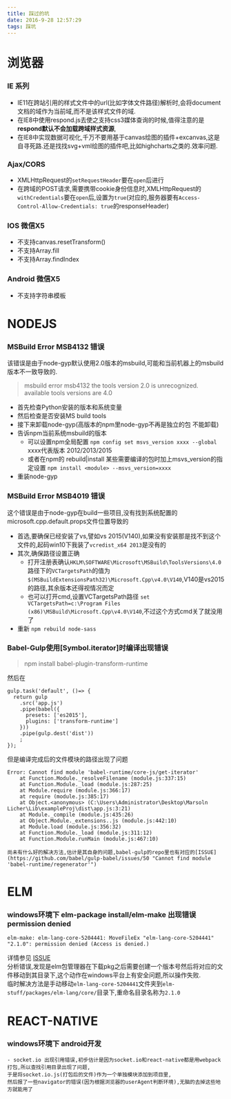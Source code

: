 ```yaml
---
title: 踩过的坑
date: 2016-9-28 12:57:29
tags: 踩坑
---
```



# 浏览器

### IE 系列

 - IE11在跨站引用的样式文件中的url(比如字体文件路径)解析时,会将document文档的域作为当前域,而不是该样式文件的域.
 - 在IE8中使用respond.js去使之支持css3媒体查询的时候,值得注意的是**respond默认不会加载跨域样式资源**,
 - 在IE8中实现数据可视化,千万不要用基于canvas绘图的插件+excanvas,这是自寻死路.还是找找svg+vml绘图的插件吧,比如highcharts之类的.效率问题.

### Ajax/CORS

 - XMLHttpRequest的`setRequestHeader`要在`open`后进行
 - 在跨域的POST请求,需要携带cookie身份信息时,XMLHttpRequest的`withCredentials`要在`open`后,设置为`true`(对应的,服务器要有`Access-Control-Allow-Credentials: true`的responseHeader)

<!--more-->

### IOS 微信X5

 - 不支持canvas.resetTransform()
 - 不支持Array.fill
 - 不支持Array.findIndex 

### Android 微信X5

 - 不支持字符串模板

# NODEJS

### MSBuild Error MSB4132 错误 

该错误是由于node-gyp默认使用2.0版本的msbuild,可能和当前机器上的msbuild版本不一致导致的.

> msbuild error msb4132 the tools version 2.0 is unrecognized. available tools versions are 4.0

- 首先检查Python安装的版本和系统变量
- 然后检查是否安装MS build tools
- 接下来卸载node-gyp(高版本的npm里node-gyp不再是独立的包 不能卸载)
- 告诉npm当前系统msbuild的版本
	- 可以设置npm全局配置 `npm config set msvs_version xxxx --global` xxxx代表版本 2012/2013/2015  
	- 或者在npm的 rebuild|install 某些需要编译的包时加上msvs_version的指定设置 `npm install <module> --msvs_version=xxxx`
- 重装node-gyp

### MSBuild Error MSB4019 错误

这个错误是由于node-gyp在build一些项目,没有找到系统配置的microsoft.cpp.default.props文件位置导致的

- 首选,要确保已经安装了vs,譬如vs 2015(V140),如果没有安装那是找不到这个文件的,起码win10下我装了`vcredist_x64 2013`是没有的
- 其次,确保路径设置正确
	- 打开注册表确认`HKLM\SOFTWARE\Microsoft\MSBuild\ToolsVersions\4.0`路径下的`VCTargetsPath`的值为`$(MSBuildExtensionsPath32)\Microsoft.Cpp\v4.0\V140`,V140是vs2015的路径,其余版本还得视情况而定
	- 也可以打开cmd,设置VCTargetsPath路径 `set VCTargetsPath=c:\Program Files (x86)\MSBuild\Microsoft.Cpp\v4.0\V140`,不过这个方式cmd关了就没用了
- 重新 `npm rebuild node-sass`


### Babel-Gulp使用[Symbol.iterator]时编译出现错误 

> npm install babel-plugin-transform-runtime

然后在

	gulp.task('default', ()=> {
	  return gulp
	    .src('app.js')
	    .pipe(babel({
	      presets: ['es2015'],
	      plugins: ['transform-runtime']
	    }))
	    .pipe(gulp.dest('dist'))
	    ;
	});

但是编译完成后的文件模块的路径出现了问题

	Error: Cannot find module 'babel-runtime/core-js/get-iterator'
	    at Function.Module._resolveFilename (module.js:337:15)
	    at Function.Module._load (module.js:287:25)
	    at Module.require (module.js:366:17)
	    at require (module.js:385:17)
	    at Object.<anonymous> (C:\Users\Administrator\Desktop\Marsoln Licher\Lib\exampleProj\dist\app.js:3:21)
	    at Module._compile (module.js:435:26)
	    at Object.Module._extensions..js (module.js:442:10)
	    at Module.load (module.js:356:32)
	    at Function.Module._load (module.js:311:12)
	    at Function.Module.runMain (module.js:467:10)

	尚未有什么好的解决方法,估计是其自身的问题,babel-gulp的repo里也有对应的[ISSUE](https://github.com/babel/gulp-babel/issues/50 "Cannot find module 'babel-runtime/regenerator'")

# ELM

### windows环境下 elm-package install/elm-make 出现错误permission denied

	elm-make: elm-lang-core-5204441: MoveFileEx "elm-lang-core-5204441" "2.1.0": permission denied (Access is denied.)

详情参见 [ISSUE](https://github.com/elm-lang/elm-platform/issues/81)  
分析错误,发现是elm包管理器在下载pkg之后需要创建一个版本号然后将对应的文件移动到其目录下,这个动作在windows平台上有安全问题,所以操作失败.  
临时解决方法是手动移动`elm-lang-core-5204441`文件夹到`elm-stuff/packages/elm-lang/core/`目录下,重命名目录名称为`2.1.0`

# REACT-NATIVE

### windows环境下 android开发 

	- socket.io 出现引用错误,初步估计是因为socket.io和react-native都是用webpack打包,所以查找引用目录出现了问题,
	于是将socket.io.js(打包后的文件)作为一个单独模块添加到项目里,
	然后报了一些navigator的错误(因为根据浏览器的userAgent判断环境),无脑的去掉这些地方就能用了
